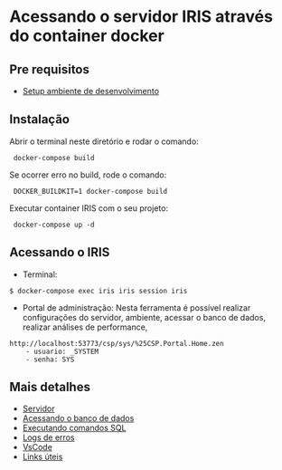 # Acessando o servidor IRIS através do container docker

## Pre requisitos

- [Setup ambiente de desenvolvimento](/Instructions/SETUP.md)

## Instalação

Abrir o terminal neste diretório e rodar o comando:

```
 docker-compose build
```

Se ocorrer erro no build, rode o comando:
 
```
 DOCKER_BUILDKIT=1 docker-compose build
```

Executar container IRIS com o seu projeto:

```
 docker-compose up -d
```

## Acessando o IRIS

- Terminal:

```
$ docker-compose exec iris iris session iris
```

- Portal de administração: Nesta ferramenta é possível realizar configurações do servidor, ambiente, acessar o banco de dados, realizar análises de performance, 
```
http://localhost:53773/csp/sys/%25CSP.Portal.Home.zen
    - usuario: _SYSTEM
    - senha: SYS
```


## Mais detalhes

- [Servidor](docs/SERVER.md)
- [Acessando o banco de dados](docs/SERVER.md)
- [Executando comandos SQL](docs/SQL.md)
- [Logs de erros](docs/LOGS.md)
- [VsCode](docs/VSCODE.md)
- [Links úteis](docs/LINKS.md)

